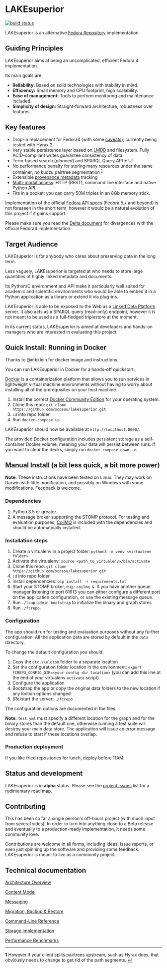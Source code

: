 # LAKEsuperior

[![build status](
  http://img.shields.io/travis/scossu/lakesuperior/master.svg?style=flat)](
 https://travis-ci.org/scossu/lakesuperior)

LAKEsuperior is an alternative [Fedora Repository](http://fedorarepository.org)
implementation.

## Guiding Principles

LAKEsuperior aims at being an uncomplicated, efficient Fedora 4 implementation.

Its main goals are:

- **Reliability:** Based on solid technologies with stability in mind.
- **Efficiency:** Small memory and CPU footprint, high scalability.
- **Ease of management:** Tools to perform monitoring and maintenance included.
- **Simplicity of design:** Straight-forward architecture, robustness over
  features.

## Key features

- Drop-in replacement for Fedora4 (with some
  [caveats](doc/notes/fcrepo4_deltas.md)); currently being tested with Hyrax 2
- Very stable persistence layer based on [LMDB](https://symas.com/lmdb/) and
  filesystem. Fully ACID-compliant writes guarantee consistency of data.
- Term-based search (*planned*) and SPARQL Query API + UI
- No performance penalty for storing many resources under the same container; no
  [kudzu](https://www.nature.org/ourinitiatives/urgentissues/land-conservation/forests/kudzu.xml)
  pairtree segmentation <sup id="a1">[1](#f1)</sup>
- Extensible [provenance metadata](doc/notes/model.md) tracking
- [Multi-modal access](doc/notes/architecture.md#multi-modal-access): HTTP
  (REST), command line interface and native Python API.
- Fits in a pocket: you can carry 50M triples in an 8Gb memory stick.

Implementation of the official [Fedora API specs](https://fedora.info/spec/)
(Fedora 5.x and beyond) is not
foreseen in the short term, however it would be a natural evolution of this
project if it gains support.

Please make sure you read the [Delta document](doc/notes/fcrepo4_deltas.md) for
divergences with the official Fedora4 implementation.

## Target Audience

LAKEsuperior is for anybody who cares about preserving data in the long term.

Less vaguely, LAKEsuperior is targeted at who needs to store large quantities
of highly linked metadata and documents.

Its Python/C environment and API make it particularly well suited for academic
and scientific environments who would be able to embed it in a Python
application as a library or extend it via plug-ins.

LAKEsuperior is able to be exposed to the Web as a
[Linked Data Platform](https://www.w3.org/TR/ldp-primer/) server. It also acts
as a SPARQL query (read-only) endpoint, however it is not meant to be used as
a full-fledged triplestore at the moment.

In its current status, LAKEsuperior is aimed at developers and
hands-on managers who are interested in evaluating this project.

## Quick Install: Running in Docker

Thanks to @mbklein for docker image and instructions.

You can run LAKEsuperior in Docker for a hands-off quickstart.

[Docker](http://docker.com/) is a containerization platform that allows you to run
services in lightweight virtual machine environments without having to worry about
installing all of the prerequisites on your host machine.

1. Install the correct [Docker Community Edition](https://www.docker.com/community-edition)
   for your operating system.
1. Clone this repo: `git clone https://github.com/scossu/lakesuperior.git`
1. `cd` into repo folder
1. Run `docker-compose up`

LAKEsuperior should now be available at `http://localhost:8000/`.

The provided Docker configuration includes persistent storage as a self-container Docker
volume, meaning your data will persist between runs. If you want to clear the decks,
simply run `docker-compose down -v`.

## Manual Install (a bit less quick, a bit more power)

**Note:** These instructions have been tested on Linux. They may work on Darwin
with little modification, and possibly on Windows with some
modifications. Feedback is welcome.

### Dependencies

1. Python 3.5 or greater.
1. A message broker supporting the STOMP protocol. For testing and evaluation
purposes, [CoilMQ](https://github.com/hozn/coilmq) is included with the
dependencies and should be automatically installed.

### Installation steps

1. Create a virtualenv in a project folder:
   `python3 -m venv <virtualenv folder>`
1. Activate the virtualenv: `source <path_to_virtualenv>/bin/activate`
1. Clone this repo: `git clone https://github.com/scossu/lakesuperior.git`
1. `cd` into repo folder
1. Install dependencies: `pip install -r requirements.txt`
1. Start your STOMP broker, e.g.: `coilmq &`. If you have another queue manager
   listening to port 61613 you can either configure a different port on the
   application configuration, or use the existing message queue.
1. Run `./lsup-admin bootstrap` to initialize the binary and graph stores
1. Run `./fcrepo`.

### Configuration

The app should run for testing and evaluation purposes without any further
configuration. All the application data are stored by default in the `data`
directory.

To change the default configuration you should:

1. Copy the `etc.skeleton` folder to a separate location
1. Set the configuration folder location in the environment:
   `export FCREPO_CONFIG_DIR=<your config dir location>` (you can
   add this line at the end of your virtualenv `activate` script)
1. Configure the application
1. Bootstrap the app or copy the original data folders to the new location if
   any loction options changed
1. (Re)start the server: `./fcrepo`

The configuration options are documented in the files.

**Note:** `test.yml` must specify a different location for the graph and for
the binary stores than the default one, otherwise running a test suite will
destroy your main data store. The application will issue an error message and
refuse to start if these locations overlap.

### Production deployment

If you like fried repositories for lunch, deploy before 11AM.

## Status and development

LAKEsuperior is in **alpha** status. Please see the
[project issues](https://github.com/scossu/lakesuperior/issues) list for a
rudimentary road map.

## Contributing

This has been so far a single person's off-hours project (with much input from
several sides). In order to turn into anything close to a Beta release and
eventually to a production-ready implementation, it needs some community love.

Contributions are welcome in all forms, including ideas, issue reports, or
even just spinning up the software and providing some feedback. LAKEsuperior is
meant to live as a community project.

## Technical documentation

[Architecture Overview](doc/notes/architecture.md)

[Content Model](doc/notes/model.md)

[Messaging](doc/notes/messaging.md)

[Migration, Backup & Restore](doc/notes/migration.md)

[Command-Line Reference](doc/notes/cli.md)

[Storage Implementation](doc/notes/storage.md)

[Performance Benchmarks](doc/notes/performance.md)

---

<b id="f1">1</b> However if your client splits pairtrees upstream, such as
Hyrax does, that obviously needs to change to get rid of the path
segments. [↩](#a1)
